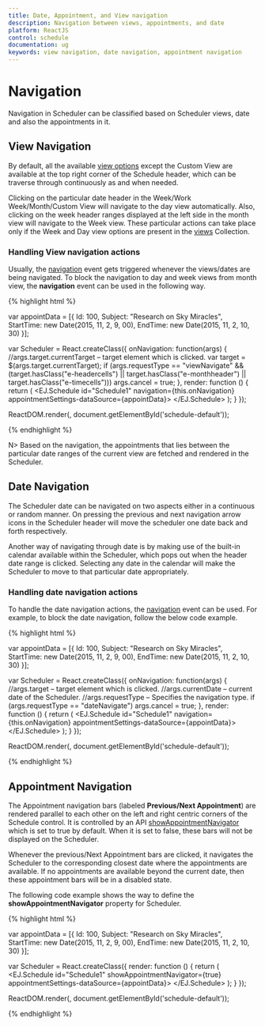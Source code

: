 ```yaml
---
title: Date, Appointment, and View navigation
description: Navigation between views, appointments, and date
platform: ReactJS
control: schedule
documentation: ug
keywords: view navigation, date navigation, appointment navigation
---
```

# Navigation

Navigation in Scheduler can be classified based on Scheduler views, date and also the appointments in it.

## View Navigation

By default, all the available [view options](/reactjs/schedule/views) except the Custom View are available at the top right corner of the Schedule header, which can be traverse through continuously as and when needed.

Clicking on the particular date header in the Week/Work Week/Month/Custom View will navigate to the day view automatically. Also, clicking on the week header ranges displayed at the left side in the month view will navigate to the Week view. These particular actions can take place only if the Week and Day view options are present in the [views](/api/js/ejschedule#members:views) Collection.

### Handling View navigation actions

Usually, the [navigation](/api/js/ejschedule#events:navigation) event gets triggered whenever the views/dates are being navigated. To block the navigation to day and week views from month view, the **navigation** event can be used in the following way.

{% highlight html %}

var appointData = [{
    Id: 100,
    Subject: "Research on Sky Miracles",
    StartTime: new Date(2015, 11, 2, 9, 00),
    EndTime: new Date(2015, 11, 2, 10, 30)
}];

var Scheduler = React.createClass({
    onNavigation: function(args) {
        //args.target.currentTarget – target element which is clicked.
        var target = $(args.target.currentTarget);
        if (args.requestType == "viewNavigate" && (target.hasClass("e-headercells") || target.hasClass("e-monthheader") || target.hasClass("e-timecells")))
            args.cancel = true;
    },
    render: function () {
        return (
            <EJ.Schedule id="Schedule1" navigation={this.onNavigation} appointmentSettings-dataSource={appointData}>
            </EJ.Schedule>
       );
    }
});

ReactDOM.render(<Scheduler />, document.getElementById('schedule-default'));

{% endhighlight %}

N> Based on the navigation, the appointments that lies between the particular date ranges of the current view are fetched and rendered in the Scheduler.

## Date Navigation

The Scheduler date can be navigated on two aspects either in a continuous or random manner. On pressing the previous and next navigation arrow icons in the Scheduler header will move the scheduler one date back and forth respectively.

Another way of navigating through date is by making use of the built-in calendar available within the Scheduler, which pops out when the header date range is clicked. Selecting any date in the calendar will make the Scheduler to move to that particular date appropriately.

### Handling date navigation actions

To handle the date navigation actions, the [navigation](/api/js/ejschedule#events:navigation) event can be used. For example, to block the date navigation, follow the below code example.

{% highlight html %}

var appointData = [{
    Id: 100,
    Subject: "Research on Sky Miracles",
    StartTime: new Date(2015, 11, 2, 9, 00),
    EndTime: new Date(2015, 11, 2, 10, 30)
}];

var Scheduler = React.createClass({
    onNavigation: function(args) {
        //args.target – target element which is clicked.
        //args.currentDate – current date of the Scheduler.
        //args.requestType – Specifies the navigation type.
        if (args.requestType == "dateNavigate")
            args.cancel = true;
    },
    render: function () {
        return (
            <EJ.Schedule id="Schedule1" navigation={this.onNavigation} appointmentSettings-dataSource={appointData}>
            </EJ.Schedule>
       );
    }
});

ReactDOM.render(<Scheduler />, document.getElementById('schedule-default'));

{% endhighlight %}

## Appointment Navigation

The Appointment navigation bars (labeled **Previous/Next Appointment**) are rendered parallel to each other on the left and right centric corners of the Schedule control. It is controlled by an API [showAppointmentNavigator](/api/js/ejschedule#members:showappointmentnavigator) which is set to true by default. When it is set to false, these bars will not be displayed on the Scheduler.

Whenever the previous/Next Appointment bars are clicked, it navigates the Scheduler to the corresponding closest date where the appointments are available. If no appointments are available beyond the current date, then these appointment bars will be in a disabled state.

The following code example shows the way to define the **showAppointmentNavigator** property for Scheduler.

{% highlight html %}

var appointData = [{
    Id: 100,
    Subject: "Research on Sky Miracles",
    StartTime: new Date(2015, 11, 2, 9, 00),
    EndTime: new Date(2015, 11, 2, 10, 30)
}];

var Scheduler = React.createClass({
    render: function () {
        return (
            <EJ.Schedule id="Schedule1" showAppointmentNavigator={true} appointmentSettings-dataSource={appointData}>
            </EJ.Schedule>
       );
    }
});

ReactDOM.render(<Scheduler />, document.getElementById('schedule-default'));

{% endhighlight %}
